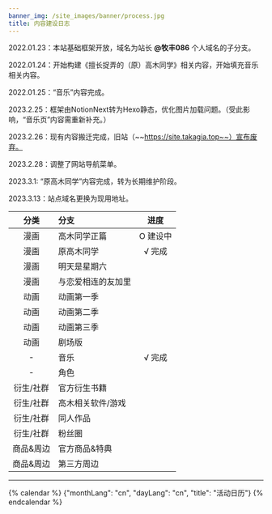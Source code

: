 ```yaml
---
banner_img: /site_images/banner/process.jpg
title: 内容建设日志
---
```

2022.01.23：本站基础框架开放，域名为站长 **@牧丰086** 个人域名的子分支。

2022.01.24：开始构建《擅长捉弄的（原）高木同学》相关内容，开始填充音乐相关内容。

2022.01.25：“音乐”内容完成。

2023.2.25：框架由NotionNext转为Hexo静态，优化图片加载问题。（受此影响，“音乐页”内容需重新补充。）

2023.2.26：现有内容搬迁完成，旧站（~~https://site.takagia.top~~）宣布废弃。

2023.2.28：调整了网站导航菜单。

2023.3.1: “原高木同学”内容完成，转为长期维护阶段。

2023.3.13：站点域名更换为现用地址。

|   分类    | 分支               |  进度  |
| :-------: | :----------------- | :----: |
|   漫画    | 高木同学正篇       | O 建设中 |
|   漫画    | 原高木同学         | √ 完成 | 长期维护中 |
|   漫画    | 明天是星期六       |        |
|   漫画    | 与恋爱相连的友加里 |        |
|   动画    | 动画第一季         |        |
|   动画    | 动画第二季         |        |
|   动画    | 动画第三季         |        |
|   动画    | 剧场版             |        |
|     -     | 音乐               | √ 完成 |
|     -     | 角色               |        |
| 衍生/社群 | 官方衍生书籍       |        |
| 衍生/社群 | 高木相关软件/游戏  |        |
| 衍生/社群 | 同人作品           |        |
| 衍生/社群 | 粉丝圈             |        |
| 商品&周边 | 官方商品&特典      |        |
| 商品&周边 | 第三方周边         |        |

---

{% calendar %}
{"monthLang": "cn", "dayLang": "cn", "title": "活动日历"}
{% endcalendar %}